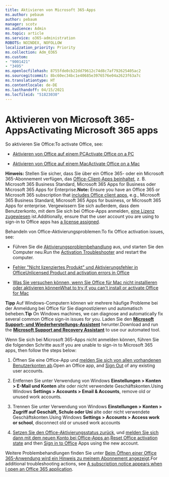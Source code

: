 ```yaml
---
title: Aktivieren von Microsoft 365-Apps
ms.author: pebaum
author: pebaum
manager: scotv
ms.audience: Admin
ms.topic: article
ms.service: o365-administration
ROBOTS: NOINDEX, NOFOLLOW
localization_priority: Priority
ms.collection: Adm_O365
ms.custom:
- "9001421"
- "3495"
ms.openlocfilehash: 8755fde0cb22dd79612c74d8c7af792625405ac2
ms.sourcegitcommit: 8bc60ec34bc1e40685e3976576e04a2623f63a7c
ms.translationtype: HT
ms.contentlocale: de-DE
ms.lasthandoff: 04/15/2021
ms.locfileid: "51823030"
---
```

# <a name="activating-microsoft-365-apps"></a><span data-ttu-id="9be89-102">Aktivieren von Microsoft 365-Apps</span><span class="sxs-lookup"><span data-stu-id="9be89-102">Activating Microsoft 365 apps</span></span>

<span data-ttu-id="9be89-103">So aktivieren Sie Office:</span><span class="sxs-lookup"><span data-stu-id="9be89-103">To activate Office, see:</span></span>

- [<span data-ttu-id="9be89-104">Aktivieren von Office auf einem PC</span><span class="sxs-lookup"><span data-stu-id="9be89-104">Activate Office on a PC</span></span>](https://support.office.com/article/activate-office-5bd38f38-db92-448b-a982-ad170b1e187e) 

- [<span data-ttu-id="9be89-105">Aktivieren von Office auf einem Mac</span><span class="sxs-lookup"><span data-stu-id="9be89-105">Activate Office on a Mac</span></span>](https://support.office.com/article/activate-office-for-mac-7f6646b1-bb14-422a-9ad4-a53410fcefb2)

<span data-ttu-id="9be89-106">**Hinweis:** Stellen Sie sicher, dass Sie über ein Office 365- oder ein Microsoft 365-Abonnement verfügen, das [Office-Client-Apps beinhaltet](https://support.office.com/article/28cbc8cf-1332-4f04-9123-9b660abb629e), z. B. Microsoft 365 Business Standard, Microsoft 365 Apps for Business oder Microsoft 365 Apps for Enterprise.</span><span class="sxs-lookup"><span data-stu-id="9be89-106">**Note:**  Ensure you have an Office 365 or Microsoft 365 subscription that [includes Office client apps](https://support.office.com/article/28cbc8cf-1332-4f04-9123-9b660abb629e), e.g., Microsoft 365 Business Standard, Microsoft 365 Apps for business, or Microsoft 365 Apps for enterprise.</span></span> <span data-ttu-id="9be89-107">Vergewissern Sie sich außerdem, dass dem Benutzerkonto, mit dem Sie sich bei Office-Apps anmelden, [eine Lizenz zugewiesen](https://docs.microsoft.com/microsoft-365/admin/manage/assign-licenses-to-users) ist.</span><span class="sxs-lookup"><span data-stu-id="9be89-107">Additionally, ensure that the user account you are using to sign-in to Office apps has [a license assigned](https://docs.microsoft.com/microsoft-365/admin/manage/assign-licenses-to-users).</span></span>

<span data-ttu-id="9be89-108">Behandeln von Office-Aktivierungsproblemen:</span><span class="sxs-lookup"><span data-stu-id="9be89-108">To fix Office activation issues, see:</span></span>

- <span data-ttu-id="9be89-109">Führen Sie die [Aktivierungsproblembehandlung](https://aka.ms/SARA-OfficeActivation-Alchemy) aus, und starten Sie den Computer neu.</span><span class="sxs-lookup"><span data-stu-id="9be89-109">Run the [Activation Troubleshooter](https://aka.ms/SARA-OfficeActivation-Alchemy) and restart the computer.</span></span>
- [<span data-ttu-id="9be89-110">Fehler "Nicht lizenziertes Produkt" und Aktivierungsfehler in Office</span><span class="sxs-lookup"><span data-stu-id="9be89-110">Unlicensed Product and activation errors in Office</span></span>](https://support.office.com/article/unlicensed-product-and-activation-errors-in-office-0d23d3c0-c19c-4b2f-9845-5344fedc4380)

- [<span data-ttu-id="9be89-111">Was Sie versuchen können, wenn Sie Office für Mac nicht installieren oder aktivieren können</span><span class="sxs-lookup"><span data-stu-id="9be89-111">What to try if you can't install or activate Office for Mac</span></span>](https://support.office.com/article/what-to-try-if-you-can-t-install-or-activate-office-for-mac-5efba2b4-b1e6-4e5f-bf3c-6ab945d03dea)

<span data-ttu-id="9be89-112">**Tipp** Auf Windows-Computern können wir mehrere häufige Probleme bei der Anmeldung bei Office für Sie diagnostizieren und automatisch beheben.</span><span class="sxs-lookup"><span data-stu-id="9be89-112">**Tip** On Windows machines, we can diagnose and automatically fix several common Office sign-in issues for you.</span></span> <span data-ttu-id="9be89-113">Laden Sie den **[Microsoft Support- und Wiederherstellungs-Assistent](https://aka.ms/SaRA-OfficeSignInScenario)** herunter.</span><span class="sxs-lookup"><span data-stu-id="9be89-113">Download and run the  **[Microsoft Support and Recovery Assistant](https://aka.ms/SaRA-OfficeSignInScenario)** to use our automated tool.</span></span>

<span data-ttu-id="9be89-114">Wenn Sie sich bei Microsoft 365-Apps nicht anmelden können, führen Sie die folgenden Schritte aus:</span><span class="sxs-lookup"><span data-stu-id="9be89-114">If you are unable to sign-in to Microsoft 365 apps, then follow the steps below:</span></span>

1. <span data-ttu-id="9be89-115">Öffnen Sie eine Office-App und [melden Sie sich von allen vorhandenen Benutzerkonten ab](https://go.microsoft.com/fwlink/?linkid=2114082).</span><span class="sxs-lookup"><span data-stu-id="9be89-115">Open an Office app, and [Sign Out](https://go.microsoft.com/fwlink/?linkid=2114082) of any existing user accounts.</span></span>

2. <span data-ttu-id="9be89-116">Entfernen Sie unter Verwendung von Windows **Einstellungen > Konten > E-Mail und Konten** alte oder nicht verwendete Geschäftskonten.</span><span class="sxs-lookup"><span data-stu-id="9be89-116">Using Windows **Settings > Accounts > Email & Accounts**, remove old or unused work accounts.</span></span>

3. <span data-ttu-id="9be89-117">Trennen Sie unter Verwendung von Windows **Einstellungen > Konten > Zugriff auf Geschäft, Schule oder Uni** alte oder nicht verwendete Geschäftskonten.</span><span class="sxs-lookup"><span data-stu-id="9be89-117">Using Windows **Settings > Accounts > Access work or school**, disconnect old or unused work accounts</span></span>

4. <span data-ttu-id="9be89-118">[Setzen Sie den Office-Aktivierungsstatus zurück](https://docs.microsoft.com/office365/troubleshoot/activation/reset-office-365-proplus-activation-state), und [melden Sie sich dann mit dem neuen Konto bei Office-Apps an](https://support.office.com/article/sign-in-to-office-b9582171-fd1f-4284-9846-bdd72bb28426).</span><span class="sxs-lookup"><span data-stu-id="9be89-118">[Reset Office activation state](https://docs.microsoft.com/office365/troubleshoot/activation/reset-office-365-proplus-activation-state) and then [Sign in to Office](https://support.office.com/article/sign-in-to-office-b9582171-fd1f-4284-9846-bdd72bb28426) Apps using the new account.</span></span>

<span data-ttu-id="9be89-119">Weitere Problembehandlungen finden Sie unter [Beim Öffnen einer Office 365-Anwendung wird ein Hinweis zu meinem Abonnement angezeigt](https://support.office.com/article/a-subscription-notice-appears-when-i-open-an-office-365-application-4cabe32c-f594-4c0e-9191-3d3ade10cceb).</span><span class="sxs-lookup"><span data-stu-id="9be89-119">For additional troubleshooting actions, see [A subscription notice appears when I open an Office 365 application](https://support.office.com/article/a-subscription-notice-appears-when-i-open-an-office-365-application-4cabe32c-f594-4c0e-9191-3d3ade10cceb).</span></span>
